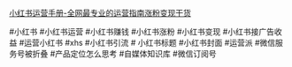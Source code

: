 <!--
**pmjason/pmjason** is a ✨ _special_ ✨ repository because its `README.md` (this file) appears on your GitHub profile.

Here are some ideas to get you started:

- 🔭 I’m currently working on ...
- 🌱 I’m currently learning ...
- 👯 I’m looking to collaborate on ...
- 🤔 I’m looking for help with ...
- 💬 Ask me about ...
- 📫 How to reach me: ...
- 😄 Pronouns: ...
- ⚡ Fun fact: ...
-->
[小红书运营手册-全网最专业的运营指南涨粉变现干货](https://xiaohongshuyunying.cn/)

#小红书 #小红书运营 #小红书赚钱 #小红书涨粉 #小红书变现 #小红书接广告收益 #运营小红书 #xhs #小红书引流 # 小红书标题 #小红书封面
#运营派 #微信服务号被折叠 #产品定位怎么思考 #自媒体知识库 #微信订阅号 
